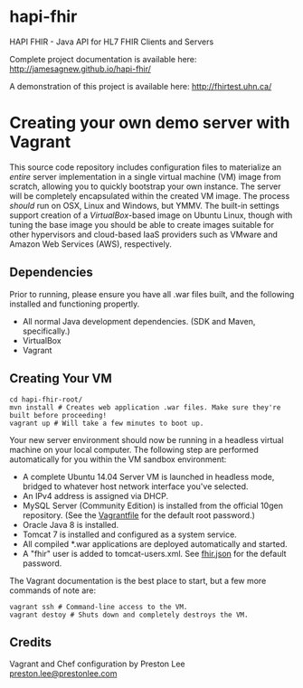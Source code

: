hapi-fhir
=========

HAPI FHIR - Java API for HL7 FHIR Clients and Servers

Complete project documentation is available here:
http://jamesagnew.github.io/hapi-fhir/

A demonstration of this project is available here:
http://fhirtest.uhn.ca/



Creating your own demo server with Vagrant
========
This source code repository includes configuration files to materialize an _entire_ server implementation in a single virtual machine (VM) image from scratch, allowing you to quickly bootstrap your own instance. The server will be completely encapsulated within the created VM image. The process _should_ run on OSX, Linux and Windows, but YMMV. The built-in settings support creation of a *VirtualBox*-based image on Ubuntu Linux, though with tuning the base image you should be able to create images suitable for other hypervisors and cloud-based IaaS providers such as VMware and Amazon Web Services (AWS), respectively.

Dependencies
----

Prior to running, please ensure you have all .war files built, and the following installed and functioning propertly.

 * All normal Java development dependencies. (SDK and Maven, specifically.)
 * VirtualBox
 * Vagrant


Creating Your VM
----

    cd hapi-fhir-root/
    mvn install # Creates web application .war files. Make sure they're built before proceeding!
    vagrant up # Will take a few minutes to boot up.

Your new server environment should now be running in a headless virtual machine on your local computer. The following step are performed automatically for you within the VM sandbox environment:

 * A complete Ubuntu 14.04 Server VM is launched in headless mode, bridged to whatever host network interface you've selected.
 * An IPv4 address is assigned via DHCP.
 * MySQL Server (Community Edition) is installed from the official 10gen repository. (See the [Vagrantfile](https://github.com/preston/hapi-fhir/blob/master/Vagrantfile) for the default root password.)
 * Oracle Java 8 is installed.
 * Tomcat 7 is installed and configured as a system service.
 * All compiled *.war applications are deployed automatically and started.
 * A "fhir" user is added to tomcat-users.xml. See [fhir.json](https://github.com/preston/hapi-fhir/blob/master/chef/data_bags/tomcat_users/fhir.json) for the default password.

The Vagrant documentation is the best place to start, but a few more commands of note are:

    vagrant ssh # Command-line access to the VM.
    vagrant destoy # Shuts down and completely destroys the VM.


Credits
----
Vagrant and Chef configuration by Preston Lee <preston.lee@prestonlee.com>
